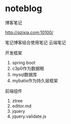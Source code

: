 # noteblog
博客笔记

http://qzixia.com:10100/

笔记博客结合使用笔记 云端笔记

开发框架
1. spring boot
2. c3p0作为数据眼
3. mysql数据库
4. mybatis作为持久层框架

前端组件
1. ztree
2. editor.md
3. jquery
4. jquery.validate.js